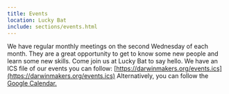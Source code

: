 ```yaml
---
title: Events
location: Lucky Bat
include: sections/events.html
---
```

We have regular monthly meetings on the second Wednesday of each month. They are a great opportunity to get to know some new people and learn some new skills. Come join us at Lucky Bat to say hello. We have an ICS file of our events you can follow: [https://darwinmakers.org/events.ics](https://darwinmakers.org/events.ics) Alternatively, you can follow the [Google Calendar.](https://calendar.google.com/calendar/embed?src=naj69v7psouv49hoffd066sos182e6ab@import.calendar.google.com&ctz=Australia/Darwin&pli=1)
